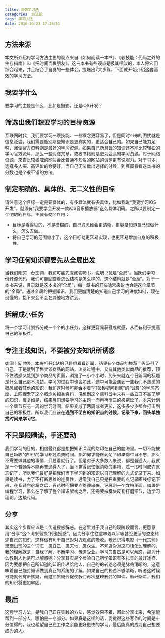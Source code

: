 ```yaml
---
title: 高效学习法
categories: 方法论
tags: 学习方法
date: 2016-10-23 17:26:51
---
```



## 方法来源
本文所介绍的学习方法主要的观点来自《如何阅读一本书》、《软技能：代码之外的生存指南》和《把时间当做朋友》。这三本书有些观点是极其相似的，本人将它们综合起来，并且结合了自身的一些体会，提炼出7大步骤。下面就开始介绍这套高效的学习方法。

## 我要学什么
要学习的主题是什么，比如是摄影，还是iOS开发？

## 筛选出我们想要学习的目标资源
互联网时代，我们要学习一项技能、一些概念更容易了，但是同时带来的困扰就是信息泛滥，我们需要甄别哪些知识是更真实的，更适合自己的。如果自己能力足够，阅读官方资料则是最好的学习资源。如果自己所具备的知识还不能比较轻松的学习官方资料，那么一些网络文章，或者书籍则是更为合适的学习资源。对于网络资源，来自比较权威的网站会比普通不知名的网站的资源更有说服力。对于书本，选择多人买、高评价的会更好，当自己无法做出选择的时候，到豆瓣看看这本书的分数也是个很不错的方法。

## 制定明确的、具体的、无二义性的目标
请注意这个目标一定是要具体的，有多具体就有多具体，比如我说“我要学习iOS开发”，就没有“我要学会开发一款iOS音乐播放器”这么具体明确。之所以要制定一个明确的目标，主要有两个作用：

 - 目标是看得见的，不是模糊的，自己的思维会更清晰，更容易知道自己想做什么，怎么去做。
 - 将自己学习的范围缩小了，这个目标就更容易实现，也更容易增加自身的积极性。

## 学习任何知识都要先从全局出发
当我们刚买一台空调，我们可能先查阅说明书，说明书就是“全局”。当我们学习一份开源代码，我们可能回查看怎么结构是怎么样的，这个结构就是“全局”。对于一本书来说，目录就是这本书的“全局”，每一章书的开头通常来说也会是这个章节的“全局”。通过全局的把握知识，我们更加清楚的知道自己学习的进度如何，现在没懂的，接下来会不会在其他地方讲到。

## 拆解成小任务
将一个学习计划拆分成一个个的小任务，这样更容易获得成就感，从而有利于提高自己的积极性。

## 专注主线知识，不要被分支知识所诱惑
如同上网冲浪，本来打开C站的只是想看看新闻，结果有个商品的推荐广告吸引了自己，于是跳到了售卖该商品的网站，浏览过程中，又有其他类似商品的推荐，顶不住诱惑又跳到那个商品的页面，浏览了一小个小时，到头来就连今日新闻的标题是什么自己都不清楚。学习的过程中也会如此，途中可能会遇到一些我们不熟悉的概念或者其他的知识，我们这时候可能会本着“打破砂锅问到底”的”诚恳“的学习态度，上网搜索了这个概念的相关资料，没想到这个资料当中又有一些自己不甚了解的知识，反复如是，结果我们想要学习的主题一而再再而三的被拖延了，本来计划一个章节只花一周的学习时间，结果变成了两周或者更长，这多多少少都会打击到自己的积极性。所以我们应该在**遇到不明白的知识点的时候，记录下来，回头单独找时间来学习它**。

## 不只是眼睛读，手还要动
我们学习的目的，相信最终都是想把知识深深的烙印在自己的脑海里。一切不能被自己吸收的知识的学习都是浪费时间。那如何才能做到呢？如果你过目不忘，那么不需要做其他的事情，只是看就行了。但是对于大多数人来说，都是普通人，我就是一个普通得不能再普通得人了，当下觉得记忆很清晰的事物，过一段时间或许就忘记了，所以我们最好是把我们当下学习到的知识以自己理解的方式记录下来。如果是读书，为了不打断思维的连贯性，通常我自己只是把重要的点记录画线标记下来，在我读完这章之后，再花时间把要点整理出来，记录到一个文档里面。如果是编程学习，那么在了解了整个知识架构之后，还需要按模块反复打磨细节，边学习理论，边敲代码。


## 分享
其实这个步骤应该是：传道授惑解惑。在这里对于我自己的现阶段而言，更愿意用”分享“这个词来替换”传道授惑“。因为分享往往意味着以平等甚至更低的姿态转述自己的知识，这样做有利于自己对对方观点的吸收。我还记得电影《一代宗师》里面出现的三个词汇：见自己、见天地、见众生。不知道你对这句话怎么理解的，我的理解就是：自我了解、不断学习、传道受业。学习的自然是可以解惑，那为什么教别人也是可以解惑呢？分享其实是个检验自己所学知识有多扎实的最好途径，因为要想把自己所知道的知识传递给他人，自己的的转述必须是脉络清晰的，这意味着自己能对知识做到真正的系统的了解。如果自己的转述不够清晰，听者这时候可能就会有所质疑，而这些质疑会促使我们再次整理我们的知识，循环渐进，我们的知识将更加牢固。

## 最后
这套学习方法，是我自己正在实践的方法，感觉效果不错，因此分享出来，希望能帮到一部分人，哪怕是一小部分。如果真是这样的话，我觉得这些写作的时间是十分值得的。我也希望自己在工作之余能更好更快的学习，最后能真的成为自己想要成为的人。
